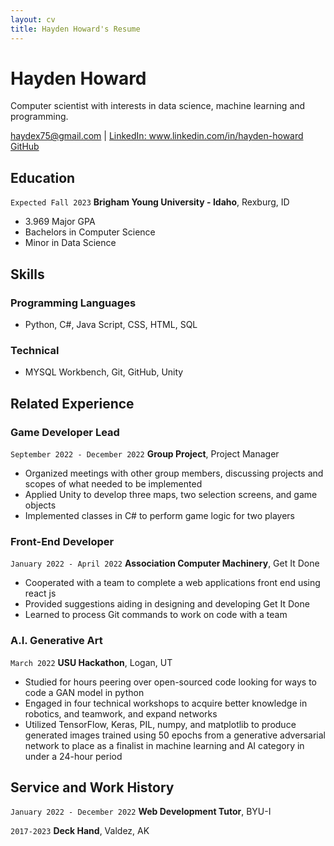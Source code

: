 ```yaml
---
layout: cv
title: Hayden Howard's Resume
---
```

# Hayden Howard
Computer scientist with interests in data science, machine learning and programming.

<div id="webaddress">
<a href="haydex75@gmail.com">haydex75@gmail.com</a>
| <a href="www.linkedin.com/in/hayden-howard">LinkedIn: www.linkedin.com/in/hayden-howard</a>
<a href="https://github.com/HaydenHoward">GitHub</a>
</div>

<!-- https://www.monique.tech/the-art-of-markdown -->


## Education

`Expected Fall 2023`
__Brigham Young University - Idaho__, Rexburg, ID

- 3.969 Major GPA
- Bachelors in Computer Science 
- Minor in Data Science

## Skills

### Programming Languages
- Python, C#, Java Script, CSS, HTML, SQL
### Technical
- MYSQL Workbench, Git, GitHub, Unity

## Related Experience

<!-- ### Internships

`May 2023 - August 2023`
__Hill Airforce Base__, Hill AFB, UT

- Haven't worked yet
 -->

### Game Developer Lead

`September 2022 - December 2022`
__Group Project__, Project Manager
- Organized meetings with other group members, discussing projects and scopes of what 
needed to be implemented
- Applied Unity to develop three maps, two selection screens, and game objects
-  Implemented classes in C# to perform game logic for two players

### Front-End Developer

`January 2022 - April 2022`
__Association Computer Machinery__, Get It Done
- Cooperated with a team to complete a web applications front end using react js
- Provided suggestions aiding in designing and developing Get It Done
- Learned to process Git commands to work on code with a team

### A.I. Generative Art

`March 2022`
__USU Hackathon__, Logan, UT
- Studied for hours peering over open-sourced code looking for ways to code a GAN model in 
python
- Engaged in four technical workshops to acquire better knowledge in robotics, and teamwork, 
and expand networks
- Utilized TensorFlow, Keras, PIL, numpy, and matplotlib to produce generated images 
trained using 50 epochs from a generative adversarial network to place as a finalist in 
machine learning and AI category in under a 24-hour period



## Service and Work History

`January 2022 - December 2022`
__Web Development Tutor__, BYU-I


`2017-2023`
__Deck Hand__, Valdez, AK



<!-- ### Footer

Last updated: May 2013 -->



